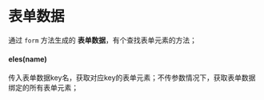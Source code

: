 # 表单数据

通过 `form` 方法生成的 **表单数据**，有个查找表单元素的方法；

#### eles(name)

传入表单数据key名，获取对应key的表单元素；不传参数情况下，获取表单数据绑定的所有表单元素；